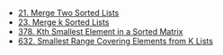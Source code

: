 <!-- GFM-TOC -->
* [21. Merge Two Sorted Lists](#1-有序数组的-two-sum)
* [23. Merge k Sorted Lists](#1-有序数组的-two-sum)
* [378. Kth Smallest Element in a Sorted Matrix](#2-两数平方和)
* [632. Smallest Range Covering Elements from K Lists](#4-回文字符串)
<!-- GFM-TOC -->
